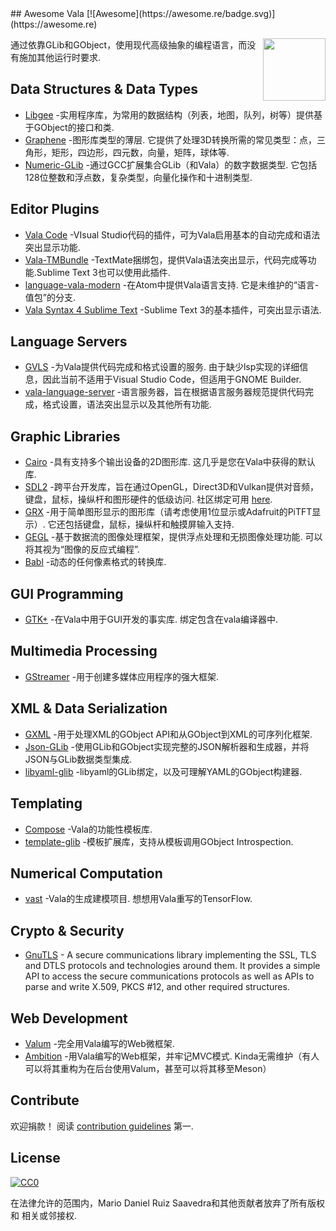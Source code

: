 <div class="github-widget" data-repo="desiderantes/awesome-vala"></div>
<script async src="https://pagead2.googlesyndication.com/pagead/js/adsbygoogle.js"></script><ins class="adsbygoogle" style="display:block" data-ad-client="ca-pub-6890694312814945" data-ad-slot="5473692530" data-ad-format="auto"  data-full-width-responsive="true"></ins><script>(adsbygoogle = window.adsbygoogle || []).push({});</script>
## Awesome Vala [![Awesome](https://awesome.re/badge.svg)](https://awesome.re)

[<img src="https://raw.githubusercontent.com/desiderantes/awesome-vala/master/vala.svg?sanitize=true" align="right" width="100">](https://wiki.gnome.org/Projects/Vala/)

 通过依靠GLib和GObject，使用现代高级抽象的编程语言，而没有施加其他运行时要求.



## Data Structures & Data Types

- [Libgee](https://wiki.gnome.org/Projects/Libgee) -实用程序库，为常用的数据结构（列表，地图，队列，树等）提供基于GObject的接口和类.
- [Graphene](https://github.com/ebassi/graphene)  -图形库类型的薄层.  它提供了处理3D转换所需的常见类型：点，三角形，矩形，四边形，四元数，向量，矩阵，球体等.
- [Numeric-GLib](https://github.com/arteymix/numeric-glib)  -通过GCC扩展集合GLib（和Vala）的数字数据类型.  它包括128位整数和浮点数，复杂类型，向量化操作和十进制类型.

## Editor Plugins

- [Vala Code](https://github.com/thiagoabreu/vala-code) -VIsual Studio代码的插件，可为Vala启用基本的自动完成和语法突出显示功能.
- [Vala-TMBundle](https://github.com/technosophos/Vala-TMBundle) -TextMate捆绑包，提供Vala语法突出显示，代码完成等功能.Sublime Text 3也可以使用此插件.
- [language-vala-modern](https://atom.io/packages/language-vala-modern)  -在Atom中提供Vala语言支持.  它是未维护的“语言-值包”的分支.
- [Vala Syntax 4 Sublime Text](https://launchpad.net/valasyntax4sublimetext) -Sublime Text 3的基本插件，可突出显示语法.

## Language Servers

- [GVLS](https://gitlab.gnome.org/esodan/gvls)  -为Vala提供代码完成和格式设置的服务.  由于缺少lsp实现的详细信息，因此当前不适用于Visual Studio Code，但适用于GNOME Builder.
- [vala-language-server](https://github.com/benwaffle/vala-language-server) -语言服务器，旨在根据语言服务器规范提供代码完成，格式设置，语法突出显示以及其他所有功能.

## Graphic Libraries

- [Cairo](https://cairographics.org/)  -具有支持多个输出设备的2D图形库.  这几乎是您在Vala中获得的默认库.
- [SDL2](https://www.libsdl.org/)  -跨平台开发库，旨在通过OpenGL，Direct3D和Vulkan提供对音频，键盘，鼠标，操纵杆和图形硬件的低级访问.  社区绑定可用 [here](https://github.com/sdl2-vapi/sdl2-vapi).
- [GRX](https://github.com/ev3dev/grx)  -用于简单图形显示的图形库（请考虑使用1位显示或Adafruit的PiTFT显示）.  它还包括键盘，鼠标，操纵杆和触摸屏输入支持.
- [GEGL](http://gegl.org/)  -基于数据流的图像处理框架，提供浮点处理和无损图像处理功能.  可以将其视为“图像的反应式编程”.
- [Babl](http://gegl.org/babl/) -动态的任何像素格式的转换库.

## GUI Programming

- [GTK+](https://www.gtk.org/)  -在Vala中用于GUI开发的事实库.  绑定包含在vala编译器中.

## Multimedia Processing

- [GStreamer](http://gstreamer.freedesktop.org/) -用于创建多媒体应用程序的强大框架.

## XML & Data Serialization

- [GXML](https://gitlab.gnome.org/GNOME/gxml/) -用于处理XML的GObject API和从GObject到XML的可序列化框架.
- [Json-GLib](https://gitlab.gnome.org/GNOME/json-glib/) -使用GLib和GObject实现完整的JSON解析器和生成器，并将JSON与GLib数据类型集成.
- [libyaml-glib](https://github.com/rainwoodman/libyaml-glib) -libyaml的GLib绑定，以及可理解YAML的GObject构建器.

## Templating

- [Compose](https://github.com/arteymix/compose) -Vala的功能性模板库.
- [template-glib](https://gitlab.gnome.org/GNOME/template-glib) -模板扩展库，支持从模板调用GObject Introspection.

## Numerical Computation

- [vast](https://github.com/rainwoodman/vast)  -Vala的生成建模项目.  想想用Vala重写的TensorFlow.

## Crypto & Security

- [GnuTLS](https://www.gnutls.org/) - A secure communications library implementing the SSL, TLS and DTLS protocols and technologies around them. It provides a simple API to access the secure communications protocols as well as APIs to parse and write X.509, PKCS #12, and other required structures.

## Web Development

- [Valum](https://github.com/valum-framework/valum) -完全用Vala编写的Web微框架.
- [Ambition](https://github.com/AmbitionFramework/ambition)  -用Vala编写的Web框架，并牢记MVC模式.  Kinda无需维护（有人可以将其重构为在后台使用Valum，甚至可以将其移至Meson）

## Contribute

 欢迎捐款！  阅读 [contribution guidelines](https://github.com/desiderantes/awesome-vala/blob/master/contributing.md) 第一.

## License

[![CC0](http://mirrors.creativecommons.org/presskit/buttons/88x31/svg/cc-zero.svg)](http://creativecommons.org/publicdomain/zero/1.0)

在法律允许的范围内，Mario Daniel Ruiz Saavedra和其他贡献者放弃了所有版权和
相关或邻接权.
